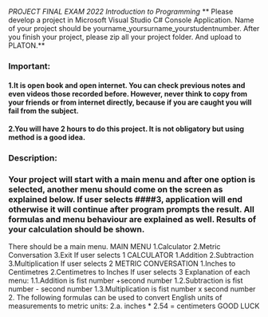 _PROJECT FINAL EXAM 2022 Introduction to Programming_ 
** Please develop a project in Microsoft Visual Studio C# Console Application. Name of your project should be yourname_yoursurname_yourstudentnumber. After you finish your project, please zip all your project folder. And upload to PLATON.**
### Important: 
#### 1.It is open book and open internet. You can check previous notes and even videos those recorded before. However, never think to copy from your friends or from internet directly, because if you are caught you will fail from the subject.
#### 2.You will have 2 hours to do this project. It is not obligatory but using method is a good idea.
### Description:
### Your project will start with a main menu and after one option is selected, another menu should come on the screen as explained below. If user selects ####3, application will end otherwise it will continue after program prompts the result. All formulas and menu behaviour are explained as well. Results of your calculation should be shown.
There should be a main menu.
MAIN MENU
1.Calculator
2.Metric Conversation
3.Exit
If user selects 1 
CALCULATOR
1.Addition
2.Subtraction
3.Multiplication
If user selects 2
METRIC CONVERSATION
1.Inches to Centimetres
2.Centimetres to Inches
If user selects 3
Explanation of each menu:
1.1.Addition is fist number +second number
1.2.Subtraction is fist number - second number
1.3.Multiplication is fist number x second number
2. The following formulas can be used to convert English units of measurements to metric units:
2.a. inches * 2.54 = centimeters
GOOD LUCK
